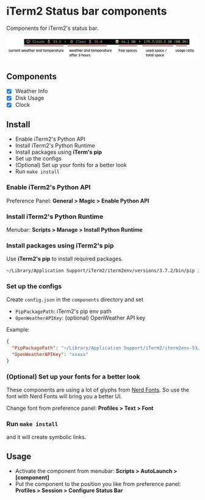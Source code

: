 # iTerm2 Status bar components
Components for iTerm2's status bar.

![](_imgs/screenshot.png)

## Components

- [x] Weather Info
- [x] Disk Usage
- [x] Clock

## Install

- Enable iTerm2's Python API
- Install iTerm2's Python Runtime
- Install packages using **iTerm's pip**
- Set up the configs
- (Optional) Set up your fonts for a better look
- Run `make install`

### Enable iTerm2's Python API

Preference Panel: **General > Magic > Enable Python API**

### Install iTerm2's Python Runtime

Menubar: **Scripts > Manage > Install Python Runtime**

### Install packages using **iTerm2's pip**

Use **iTerm2's pip** to install required packages.

```bash
~/Library/Application Support/iTerm2/iterm2env/versions/3.7.2/bin/pip install -r requirements.txt
```

### Set up the configs

Create `config.json` in the `components` directory and set

- `PipPackagePath`: iTerm2's pip env path
- `OpenWeatherAPIKey`: (optional) OpenWeather API key

Example:

```config.json
{
  "PipPackagePath": "~/Library/Application Support/iTerm2/iterm2env-53/versions/3.7.2/lib/python3.7/site-packages",
  "OpenWeatherAPIKey": "xxxxx"
}
```

### (Optional) Set up your fonts for a better look

These components are using a lot of glyphs from [Nerd Fonts](https://github.com/ryanoasis/nerd-fonts).
So use the font with Nerd Fonts will bring you a better UI.

Change font from preference panel: **Profiles > Text > Font**

### Run `make install`

and it will create symbolic links.

## Usage

- Activate the component from menubar: **Scripts > AutoLaunch > [component]**
- Put the component to the position you like from preference panel: **Profiles > Session > Configure Status Bar**

